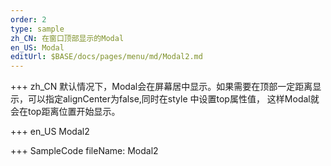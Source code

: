 ```yaml
--- 
order: 2
type: sample
zh_CN: 在窗口顶部显示的Modal
en_US: Modal
editUrl: $BASE/docs/pages/menu/md/Modal2.md
---
```


+++ zh_CN
 默认情况下，Modal会在屏幕居中显示。如果需要在顶部一定距离显示，可以指定alignCenter为false,同时在style
    中设置top属性值， 这样Modal就会在top距离位置开始显示。

+++ en_US
Modal2

+++ SampleCode
fileName: Modal2
